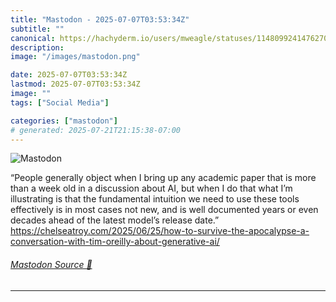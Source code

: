 ```yaml
---
title: "Mastodon - 2025-07-07T03:53:34Z"
subtitle: ""
canonical: https://hachyderm.io/users/mweagle/statuses/114809924147627093
description:
image: "/images/mastodon.png"

date: 2025-07-07T03:53:34Z
lastmod: 2025-07-07T03:53:34Z
image: ""
tags: ["Social Media"]

categories: ["mastodon"]
# generated: 2025-07-21T21:15:38-07:00
---
```

![Mastodon](/images/mastodon.png)

<p>“People generally object when I bring up any academic paper that is more than a week old in a discussion about AI, but when I do that what I’m illustrating is that the fundamental intuition we need to use these tools effectively is in most cases not new, and is well documented years or even decades ahead of the latest model’s release date.”<br /><a href="https://chelseatroy.com/2025/06/25/how-to-survive-the-apocalypse-a-conversation-with-tim-oreilly-about-generative-ai/" target="_blank" rel="nofollow noopener noreferrer" translate="no"><span class="invisible">https://</span><span class="ellipsis">chelseatroy.com/2025/06/25/how</span><span class="invisible">-to-survive-the-apocalypse-a-conversation-with-tim-oreilly-about-generative-ai/</span></a></p>


###### [Mastodon Source 🐘](https://hachyderm.io/@mweagle/114809924147627093)

___
